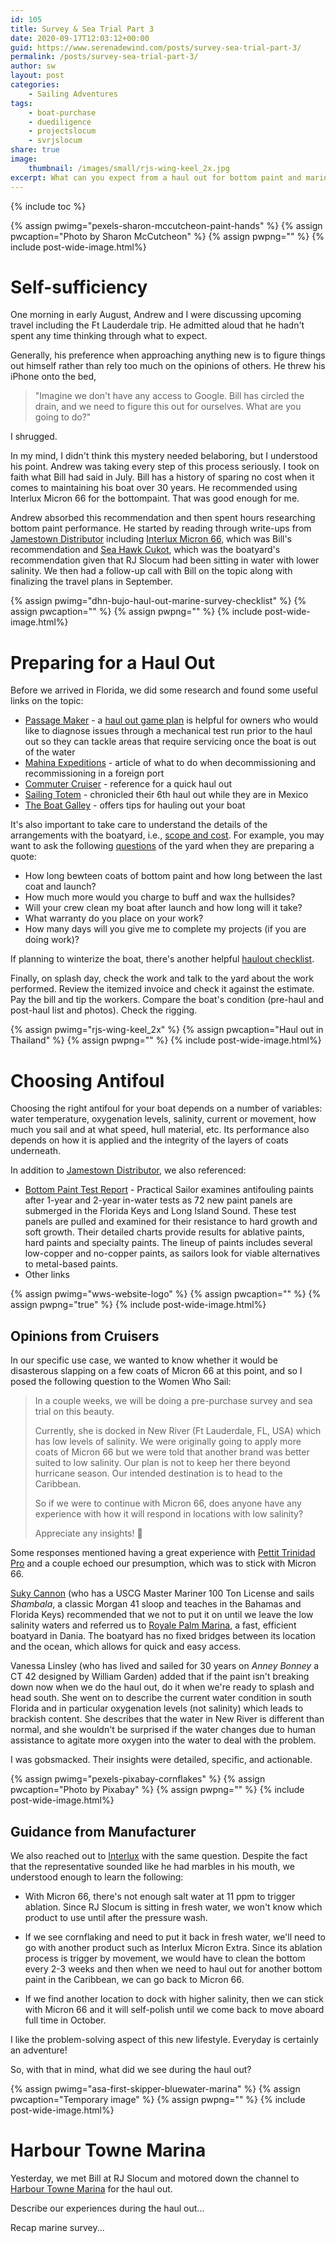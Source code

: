 ```yaml
---
id: 105
title: Survey & Sea Trial Part 3
date: 2020-09-17T12:03:12+00:00
guid: https://www.serenadewind.com/posts/survey-sea-trial-part-3/
permalink: /posts/survey-sea-trial-part-3/
author: sw
layout: post
categories:
    - Sailing Adventures
tags:
    - boat-purchase
    - duediligence
    - projectslocum
    - svrjslocum
share: true
image:
    thumbnail: /images/small/rjs-wing-keel_2x.jpg 
excerpt: What can you expect from a haul out for bottom paint and marine survey? Find out in Part 3 of the Survey & Sea Trial series.
---
```

{% include toc %}

{% assign pwimg="pexels-sharon-mccutcheon-paint-hands" %}
{% assign pwcaption="Photo by Sharon McCutcheon" %}
{% assign pwpng="" %}
{% include post-wide-image.html%}

# Self-sufficiency 

One morning in early August, Andrew and I were discussing upcoming travel including the Ft Lauderdale trip. He admitted aloud that he hadn't spent any time thinking through what to expect. 

Generally, his preference when approaching anything new is to figure things out himself rather than rely too much on the opinions of others. He threw his iPhone onto the bed, 

>"Imagine we don't have any access to Google. Bill has circled the drain, and we need to figure this out for ourselves. What are you going to do?"

I shrugged. 

In my mind, I didn't think this mystery needed belaboring, but I understood his point. Andrew was taking every step of this process seriously. I took on faith what Bill had said in July. Bill has a history of sparing no cost when it comes to maintaining his boat over 30 years. He recommended using Interlux Micron 66 for the bottompaint. That was good enough for me.

Andrew absorbed this recommendation and then spent hours researching bottom paint performance. He started by reading through write-ups from [Jamestown Distributor](https://www.jamestowndistributors.com/userportal/document.do?docId=1177) including [Interlux Micron 66](https://www.jamestowndistributors.com/userportal/show_product.do?pid=79), which was Bill's recommendation and [Sea Hawk Cukot](https://www.jamestowndistributors.com/userportal/show_product.do?pid=59368), which was the boatyard's recommendation given that RJ Slocum had been sitting in water with lower salinity. We then had a follow-up call with Bill on the topic along with finalizing the travel plans in September.

{% assign pwimg="dhn-bujo-haul-out-marine-survey-checklist" %}
{% assign pwcaption="" %}
{% assign pwpng="" %}
{% include post-wide-image.html%}

# Preparing for a Haul Out

Before we arrived in Florida, we did some research and found some useful links on the topic:

 - [Passage Maker](https://www.passagemaker.com/) - a [haul out game plan](https://www.passagemaker.com/cruiser-reviews/haul-out-game-plan) is helpful for owners who would like to diagnose issues through a mechanical test run prior to the haul out so they can tackle areas that require servicing once the boat is out of the water 
 - [Mahina Expeditions](http:/www.mahina.com/forms/commissioning.pdf) - article of what to do when decommissioning and recommissioning in a foreign port
 - [Commuter Cruiser](https://commutercruiser.com/quick-haul-out-checklist/) - reference for a quick haul out 
 - [Sailing Totem](https://www.sailingtotem.com/2020/09/preparing-a-boat-for-haulout.html) - chronicled their 6th haul out while they are in Mexico
 - [The Boat Galley](https://theboatgalley.com/tips-for-hauling-out-your-boat/) - offers tips for hauling out your boat

It's also important to take care to understand the details of the arrangements with the boatyard, i.e., [scope and cost](https://www.boatus.com/magazine/2018/october/boat-haul-out.asp). For example, you may want to ask the following [questions](http://www.anchorswaymarine.com/template/checklist_prehaul.pdf) of the yard when they are preparing a quote:

 - How long bewteen coats of bottom paint and how long between the last coat and launch?
 - How much more would you charge to buff and wax the hullsides?
 - Will your crew clean my boat after launch and how long will it take?
 - What warranty do you place on your work?
 - How many days will you give me to complete my projects (if you are doing work)?

If planning to winterize the boat, there's another helpful [haulout checklist](https://astrolabesailing.com/2014/02/19/haulout-checklist/).

Finally, on splash day, check the work and talk to the yard about the work performed. Review the itemized invoice and check it against the estimate. Pay the bill and tip the workers. Compare the boat's condition (pre-haul and post-haul list and photos). Check the rigging.

{% assign pwimg="rjs-wing-keel_2x" %}
{% assign pwcaption="Haul out in Thailand" %}
{% assign pwpng="" %}
{% include post-wide-image.html%}

# Choosing Antifoul 

Choosing the right antifoul for your boat depends on a number of variables: water temperature, oxygenation levels, salinity, current or movement, how much you sail and at what speed, hull material, etc. Its performance also depends on how it is applied and the integrity of the layers of coats underneath. 

In addition to [Jamestown Distributor](https://www.jamestowndistributors.com/userportal/document.do?docId=1177), we also referenced: 

 - [Bottom Paint Test Report](https://www.practical-sailor.com/issues/34_10/features/Antifouling-Bottom-Paint-Evaluation_5675-1.html) - Practical Sailor examines antifouling paints after 1-year and 2-year in-water tests as 72 new paint panels are submerged in the Florida Keys and Long Island Sound. These test panels are pulled and examined for their resistance to hard growth and soft growth. Their detailed charts provide results for ablative paints, hard paints and specialty paints. The lineup of paints includes several low-copper and no-copper paints, as sailors look for viable alternatives to metal-based paints. 
 - Other links

{% assign pwimg="wws-website-logo" %}
{% assign pwcaption="" %}
{% assign pwpng="true" %}
{% include post-wide-image.html%}

## Opinions from Cruisers 

In our specific use case, we wanted to know whether it would be disasterous slapping on a few coats of Micron 66 at this point, and so I posed the following question to the Women Who Sail:

>In a couple weeks, we will be doing a pre-purchase survey and sea trial on this beauty. 
>
>Currently, she is docked in New River (Ft Lauderdale, FL, USA) which has low levels of salinity. We were originally going to apply more coats of Micron 66 but we were told that another brand was better suited to low salinity. Our plan is not to keep her there beyond hurricane season. Our intended destination is to head to the Caribbean. 
>
>So if we were to continue with Micron 66, does anyone have any experience with how it will respond in locations with low salinity? 
>
>Appreciate any insights! 🙏

Some responses mentioned having a great experience with [Pettit Trinidad Pro](https://www.jamestowndistributors.com/userportal/show_product.do?pid=15184) and a couple echoed our presumption, which was to stick with Micron 66. 

[Suky Cannon](https://www.shambalasailingadventures.com/) (who has a USCG Master Mariner 100 Ton License and sails *Shambala*, a classic Morgan 41 sloop and teaches in the Bahamas and Florida Keys) recommended that we not to put it on until we leave the low salinity waters and referred us to [Royale Palm Marina](https://royalepalmmarina.com/), a fast, efficient boatyard in Dania. The boatyard has no fixed bridges between its location and the ocean, which allows for quick and easy access.

Vanessa Linsley (who has lived and sailed for 30 years on *Anney Bonney* a CT 42 designed by William Garden) added that if the paint isn't breaking down now when we do the haul out, do it when we're ready to splash and head south. She went on to describe the current water condition in south Florida and in particular oxygenation levels (not salinity) which leads to brackish content. She describes that the water in New River is different than normal, and she wouldn't be surprised if the water changes due to human assistance to agitate more oxygen into the water to deal with the problem. 

I was gobsmacked. Their insights were detailed, specific, and actionable. 

{% assign pwimg="pexels-pixabay-cornflakes" %}
{% assign pwcaption="Photo by Pixabay" %}
{% assign pwpng="" %}
{% include post-wide-image.html%}

## Guidance from Manufacturer

We also reached out to [Interlux](https://www.interlux.com/en/us/) with the same question. Despite the fact that the representative sounded like he had marbles in his mouth, we understood enough to learn the following: 

 - With Micron 66, there's not enough salt water at 11 ppm to trigger ablation. Since RJ Slocum is sitting in fresh water, we won't know which product to use until after the pressure wash. 

 - If we see cornflaking and need to put it back in fresh water, we'll need to go with another product such as Interlux Micron Extra. Since its ablation process is trigger by movement, we would have to clean the bottom every 2-3 weeks and then when we need to haul out for another bottom paint in the Caribbean, we can go back to Micron 66.

 - If we find another location to dock with higher salinity, then we can stick with Micron 66 and it will self-polish until we come back to move aboard full time in October. 

I like the problem-solving aspect of this new lifestyle. Everyday is certainly an adventure! 

So, with that in mind, what did we see during the haul out?

{% assign pwimg="asa-first-skipper-bluewater-marina" %}
{% assign pwcaption="Temporary image" %}
{% assign pwpng="" %}
{% include post-wide-image.html%}

# Harbour Towne Marina

Yesterday, we met Bill at RJ Slocum and motored down the channel to [Harbour Towne Marina](http://www.harbourtownemarina.com/) for the haul out. 

Describe our experiences during the haul out...

Recap marine survey...

